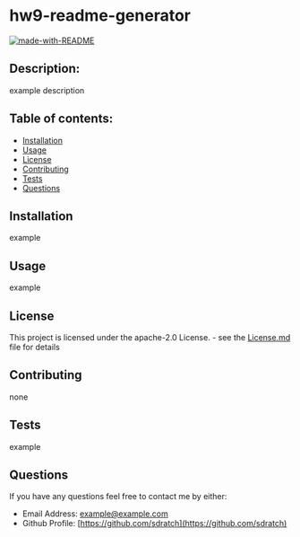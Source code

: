 # hw9-readme-generator
[![made-with-README](https://img.shields.io/badge/Made%20With-README%20Generator-blue)](https://www.github.com/sdratch/HW9-Readme-Generator)

## Description:
   example description

## Table of contents:
  * [Installation](https://github.com/sdratch/hw9-readme-generator#Installation)
  * [Usage](https://github.com/sdratch/hw9-readme-generator#Usage)
  * [License](https://github.com/sdratch/hw9-readme-generator#license)
  * [Contributing](https://github.com/sdratch/hw9-readme-generator#Contributing)
  * [Tests](https://github.com/sdratch/hw9-readme-generator#Tests)
  * [Questions](https://github.com/sdratch/hw9-readme-generator#Questions)

## Installation
  example

## Usage
  example

## License
  This project is licensed under the apache-2.0 License. - see the [License.md](https://github.com/sdratch/hw9-readme-generator/blob/master/LICENSE.md) file for details

## Contributing
  none
## Tests
  example

## Questions
  If you have any questions feel free to contact me by either:
  * Email Address: [example@example.com](example@example.com)
  * Github Profile: [https://github.com/sdratch](https://github.com/sdratch)

